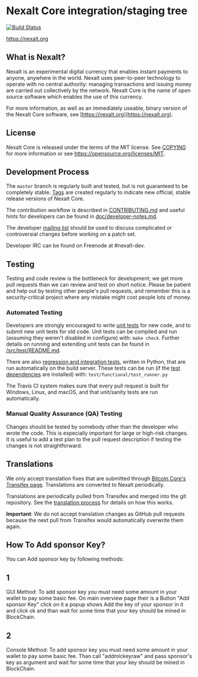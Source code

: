 Nexalt Core integration/staging tree
=====================================

[![Build Status](https://travis-ci.org/nexalt-project/nexalt.svg?branch=master)](https://travis-ci.org/nexalt-project/nexalt)

https://nexalt.org

What is Nexalt?
----------------

Nexalt is an experimental digital currency that enables instant payments to
anyone, anywhere in the world. Nexalt uses peer-to-peer technology to operate
with no central authority: managing transactions and issuing money are carried
out collectively by the network. Nexalt Core is the name of open source
software which enables the use of this currency.

For more information, as well as an immediately useable, binary version of
the Nexalt Core software, see [https://nexalt.org](https://nexalt.org).

License
-------

Nexalt Core is released under the terms of the MIT license. See [COPYING](COPYING) for more
information or see https://opensource.org/licenses/MIT.

Development Process
-------------------

The `master` branch is regularly built and tested, but is not guaranteed to be
completely stable. [Tags](https://github.com/nexalt-project/nexalt/tags) are created
regularly to indicate new official, stable release versions of Nexalt Core.

The contribution workflow is described in [CONTRIBUTING.md](CONTRIBUTING.md)
and useful hints for developers can be found in [doc/developer-notes.md](doc/developer-notes.md).

The developer [mailing list](https://groups.google.com/forum/#!forum/nexalt-dev)
should be used to discuss complicated or controversial changes before working
on a patch set.

Developer IRC can be found on Freenode at #nexalt-dev.

Testing
-------

Testing and code review is the bottleneck for development; we get more pull
requests than we can review and test on short notice. Please be patient and help out by testing
other people's pull requests, and remember this is a security-critical project where any mistake might cost people
lots of money.

### Automated Testing

Developers are strongly encouraged to write [unit tests](src/test/README.md) for new code, and to
submit new unit tests for old code. Unit tests can be compiled and run
(assuming they weren't disabled in configure) with: `make check`. Further details on running
and extending unit tests can be found in [/src/test/README.md](/src/test/README.md).

There are also [regression and integration tests](/test), written
in Python, that are run automatically on the build server.
These tests can be run (if the [test dependencies](/test) are installed) with: `test/functional/test_runner.py`

The Travis CI system makes sure that every pull request is built for Windows, Linux, and macOS, and that unit/sanity tests are run automatically.

### Manual Quality Assurance (QA) Testing

Changes should be tested by somebody other than the developer who wrote the
code. This is especially important for large or high-risk changes. It is useful
to add a test plan to the pull request description if testing the changes is
not straightforward.

Translations
------------

We only accept translation fixes that are submitted through [Bitcoin Core's Transifex page](https://www.transifex.com/projects/p/bitcoin/).
Translations are converted to Nexalt periodically.

Translations are periodically pulled from Transifex and merged into the git repository. See the
[translation process](doc/translation_process.md) for details on how this works.

**Important**: We do not accept translation changes as GitHub pull requests because the next
pull from Transifex would automatically overwrite them again.

How To Add sponsor Key?
------------
You can Add sponsor key by following methods:

1
---
GUI Method:
To add sponsor key you must need some amount in your wallet to pay some basic fee.
On main overview page their is a Button "Add sponsor Key" click on it a popup shows Add the key of your sponsor in it and click ok and than wait for some time that your key should be mined in BlockChain.

2
---
Console Method:
To add sponsor key you must need some amount in your wallet to pay some basic fee.
Than call "addmlckeyraw" and pass sponsor's key as argument and wait for some time that your key should be mined in BlockChain. 
